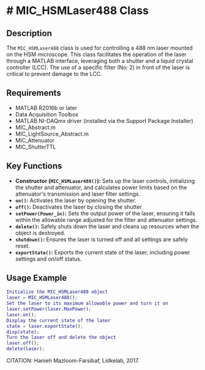 # # MIC_HSMLaser488 Class
## Description
The `MIC_HSMLaser488` class is used for controlling a 488 nm laser mounted on the HSM microscope.
This class facilitates the operation of the laser through a MATLAB interface, leveraging both a shutter and a
liquid crystal controller (LCC). The use of a specific filter (No: 2) in front of the laser is critical to prevent damage to the LCC.
## Requirements
- MATLAB R2016b or later
- Data Acquisition Toolbox
- MATLAB NI-DAQmx driver (installed via the Support Package Installer)
- MIC_Abstract.m
- MIC_LightSource_Abstract.m
- MIC_Attenuator
- MIC_ShutterTTL
## Key Functions
- **Constructor (`MIC_HSMLaser488()`):** Sets up the laser controls, initializing the shutter and attenuator, and calculates power limits based on the attenuator's transmission and laser filter settings.
- **`on()`:** Activates the laser by opening the shutter.
- **`off()`:** Deactivates the laser by closing the shutter.
- **`setPower(Power_in)`:** Sets the output power of the laser, ensuring it falls within the allowable range adjusted for the filter and attenuator settings.
- **`delete()`:** Safely shuts down the laser and cleans up resources when the object is destroyed.
- **`shutdown()`:** Ensures the laser is turned off and all settings are safely reset.
- **`exportState()`:** Exports the current state of the laser, including power settings and on/off status.
## Usage Example
```matlab
Initialize the MIC_HSMLaser488 object
laser = MIC_HSMLaser488();
Set the laser to its maximum allowable power and turn it on
laser.setPower(laser.MaxPower);
laser.on();
Display the current state of the laser
state = laser.exportState();
disp(state);
Turn the laser off and delete the object
laser.off();
delete(laser);
```
CITATION: Hanieh Mazloom-Farsibaf, Lidkelab, 2017.
